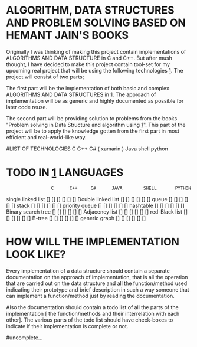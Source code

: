 # ALGORITHM, DATA STRUCTURES AND PROBLEM SOLVING BASED ON HEMANT JAIN'S BOOKS

Originally I was thinking of making this project contain implementations of ALGORITHMS AND DATA STRUCTURE  in C and C++. But after mush thought, I have decided to make this project contain tool-set for my upcoming real project that will be using the following technologies [1](#LIST). 
The project will consist of two parts;

The first part will be the implementation of both basic and complex ALGORITHMS AND DATA STRUCTURES in [1](#a_to_programming_languages). The approach of implementation will be as generic and highly documented as possible for later code reuse.

The second part will be providing solution to problems from the books "Problem solving in Data Structure and algorithm using [1](#a_to_programming_languages)". This part of the project will be to apply the knowledge gotten from the first part in most efficient and real-world-like way.

#LIST OF TECHNOLOGIES 
     C
     C++
     C# ( xamarin )
     Java
     shell 
     python
     


# TODO IN [1](#a_to_programming_languages)  LANGUAGES
 				     C		C++		C#		JAVA		SHELL		PYTHON

 single linked list		[]		[]		[]		[]		[]		     []
 Double linked list		[]		[]		[]		[]		[]	     	[]
 queue				[]		[]		[]		[]		[]	     	[]
 stack				[]		[]		[]		[]		[]		     []
 priority queue		[]		[]		[]		[]		[]		     []
 hashtable			[]		[]		[]		[]		[]		     []
 Binary search tree		[]		[]		[]		[]		[]		     []
 Adjacency list		[]		[]		[]		[]		[]		     []
 red-Black list		[]		[]		[]		[]		[]		     []
 B-tree				[]		[]		[]		[]		[]		     []
 generic graph			[]		[]		[]		[]		[]		     []


# HOW WILL THE IMPLEMENTATION LOOK LIKE?

Every implementation of a data structure should contain a separate documentation on the approach of implementation, that is all the operation that are carried out on the data structure and all the function/method used indicating their prototype and brief description in such a way someone that can implement a function/method just by reading the documentation.

Also the documentation should contain a todo list of all the parts of the implementation [ the function/methods and their interrelation with each other]. The various parts of the todo list should have check-boxes to indicate if their implementation is complete or not. 

#uncomplete... 
